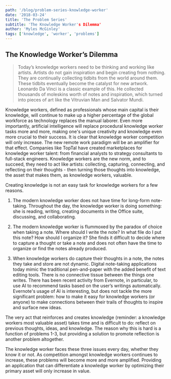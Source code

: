 ```yaml
---
path: '/blog/problem-series-knowledge-worker'
date: '2018-03-24'
title: 'The Problem Series'
subtitle: 'The Knowledge Worker's Dilemma'
author: 'Myles McGinley'
tags: ['knowledge', 'worker', 'problems']
---
```


## The Knowledge Worker’s Dilemma

> Today’s knowledge workers need to be thinking and working like artists. Artists do not gain inspiration and begin creating from nothing. They are continually collecting tidbits from the world around them. These tidbits eventually become the catalyst for new artwork. Leonardo Da Vinci is a classic example of this. He collected thousands of moleskins worth of notes and inspiration, which turned into pieces of art like the Vitruvian Man and Salvator Mundi.

Knowledge workers, defined as professionals whose main capital is their knowledge, will continue to make up a higher percentage of the global workforce as technology replaces the manual laborer. Even more importantly, artificial intelligence will replace procedural knowledge worker tasks more and more, making one's unique creativity and knowledge even more crucial to their success. It is clear that knowledge worker competition will only increase. The new remote work paradigm will be an amplifier for that effect. Companies like TopTal have created marketplaces for knowledge worker talent: from financial analysts to strategy consultants to full-stack engineers. Knowledge workers are the new norm, and to succeed, they need to act like artists: collecting, capturing, connecting, and reflecting on their thoughts - then turning those thoughts into knowledge, the asset that makes them, as knowledge workers, valuable.

Creating knowledge is not an easy task for knowledge workers for a few reasons.

1.  The modern knowledge worker does not have time for long-form note-taking. Throughout the day, the knowledge worker is doing something: she is reading, writing, creating documents in the Office suite, discussing, and collaborating.

2.  The modern knowledge worker is flummoxed by the paradox of choice when taking a note. Where should I write the note? In what file do I put this note? How should I organize it? She finds it difficult to decide where to capture a thought or take a note and does not often have the time to organize or find the notes already produced.

3.  When knowledge workers do capture their thoughts in a note, the notes they take and store are not dynamic. Digital note-taking applications today mimic the traditional pen-and-paper with the added benefit of text editing tools. There is no connective tissue between the things one writes. There has been recent activity from Evernote, in particular, to use AI to recommend tasks based on the user’s writings automatically. Evernote's usage of AI is interesting, but does not tackle the more significant problem: how to make it easy for knowledge workers (or anyone) to make connections between their trails of thoughts to inspire and surface new ideas.

The very act that reinforces and creates knowledge (reminder: a knowledge workers most valuable asset) takes time and is difficult to do: reflect on previous thoughts, ideas, and knowledge. The reason why this is hard is a function of problems 1-3, but providing a solution to promote reflection is another problem altogether.

The knowledge worker faces these three issues every day, whether they know it or not. As competition amongst knowledge workers continues to increase, these problems will become more and more amplified. Providing an application that can differentiate a knowledge worker by optimizing their primary asset will only increase in value.